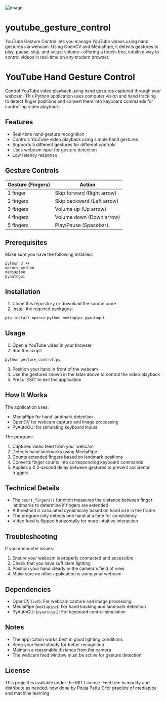 ![image](https://github.com/user-attachments/assets/03739a09-091c-4e84-97b1-4e3f78ebd07d)
# youtube_gesture_control
YouTube Gesture Control lets you manage YouTube videos using hand gestures via webcam. Using OpenCV and MediaPipe, it detects gestures to play, pause, skip, and adjust volume—offering a touch-free, intuitive way to control videos in real-time on any modern browser.
# YouTube Hand Gesture Control

Control YouTube video playback using hand gestures captured through your webcam. This Python application uses computer vision and hand tracking to detect finger positions and convert them into keyboard commands for controlling video playback.

## Features

- Real-time hand gesture recognition
- Controls YouTube video playback using simple hand gestures
- Supports 5 different gestures for different controls
- Uses webcam input for gesture detection
- Low latency response

## Gesture Controls

| Gesture (Fingers) | Action |
|------------------|--------|
| 1 finger         | Skip forward (Right arrow) |
| 2 fingers        | Skip backward (Left arrow) |
| 3 fingers        | Volume up (Up arrow) |
| 4 fingers        | Volume down (Down arrow) |
| 5 fingers        | Play/Pause (Spacebar) |

## Prerequisites

Make sure you have the following installed:
```
python 3.7+
opencv-python
mediapipe
pyautogui
```

## Installation

1. Clone this repository or download the source code
2. Install the required packages:
```bash
pip install opencv-python mediapipe pyautogui
```

## Usage

1. Open a YouTube video in your browser
2. Run the script:
```bash
python gesture_control.py
```
3. Position your hand in front of the webcam
4. Use the gestures shown in the table above to control the video playback
5. Press 'ESC' to exit the application

## How It Works

The application uses:
- MediaPipe for hand landmark detection
- OpenCV for webcam capture and image processing
- PyAutoGUI for simulating keyboard inputs

The program:
1. Captures video feed from your webcam
2. Detects hand landmarks using MediaPipe
3. Counts extended fingers based on landmark positions
4. Converts finger counts into corresponding keyboard commands
5. Applies a 0.2-second delay between gestures to prevent accidental triggers

## Technical Details

- The `count_fingers()` function measures the distance between finger landmarks to determine if fingers are extended
- A threshold is calculated dynamically based on hand size in the frame
- The program only detects one hand at a time for consistency
- Video feed is flipped horizontally for more intuitive interaction

## Troubleshooting

If you encounter issues:
1. Ensure your webcam is properly connected and accessible
2. Check that you have sufficient lighting
3. Position your hand clearly in the camera's field of view
4. Make sure no other application is using your webcam

## Dependencies

- OpenCV (`cv2`): For webcam capture and image processing
- MediaPipe (`mediapipe`): For hand tracking and landmark detection
- PyAutoGUI (`pyautogui`): For keyboard control simulation

## Notes

- The application works best in good lighting conditions
- Keep your hand steady for better recognition
- Maintain a reasonable distance from the camera
- The webcam feed window must be active for gesture detection

## License

This project is available under the MIT License. Feel free to modify and distribute as needed.
now done by Pooja Pattu E for practice of mediapipe and machine learning
